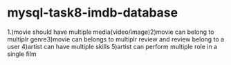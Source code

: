 # mysql-task8-imdb-database
1.)movie should have multiple media(video/image)2)movie can belong to multiplr genre3)movie can belongs to multiplr review and review belong to a user 4)artist can have multiple skills 5)artist can perform multiple role in a single film
